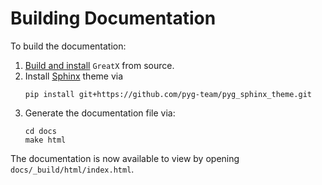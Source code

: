 # Building Documentation

To build the documentation:

1. [Build and install](https://github.com/EdisonLeeeee/GreatX) `GreatX` from source.
2. Install [Sphinx](https://www.sphinx-doc.org/en/master/) theme via
   ```
   pip install git+https://github.com/pyg-team/pyg_sphinx_theme.git
   ```
3. Generate the documentation file via:
   ```
   cd docs
   make html
   ```

The documentation is now available to view by opening `docs/_build/html/index.html`.
